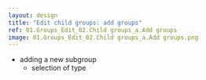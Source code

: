 ```yaml
---
layout: design
title: "Edit child groups: add groups"
ref: 01.Groups_Edit_02.Child groups_a.Add groups
image: 01.Groups_Edit_02.Child groups_a.Add groups.png
---
```


- adding a new subgroup
  - selection of type
